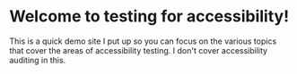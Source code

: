 # Welcome to testing for accessibility!

This is a quick demo site I put up so you can focus on the various topics that cover the areas of accessibility testing.
I don't cover accessibility auditing in this.
